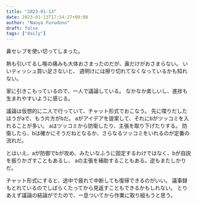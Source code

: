 ```yaml
---
title: "2023-01-13"
date: 2023-01-13T17:54:27+09:00
author: "Naoya Furudono"
draft: false
tags: ["daily"]
---
```


鼻セレブを使い切ってしまった。

熱も引いてるし喉の痛みも大体おさまったのだが、鼻だけがおさまらない。
いいティッシュ買い足さないと、
週明けには擦り切れてなくなっているかも知れない。

家に引きこもっているので、一人で議論している。
なかなか楽しいし、進捗も生まれやすいように感じる。

議論は仮想的に二人で行っていて、チャット形式でおこなう。
先に喋りだしたほうがaで、もう片方がbだ。
aがアイデアを提案して、それにbがツッコミを入れることが多い。
aはツッコミから防衛したり、主張を取り下げたりする。
防衛したら、bは確かにそうだねとなるか、さらなるツッコミをいれるのが定番の流れだ。

とはいえ、aが防御でbが攻め、みたいなふうに固定するわけではなく、bが自説を振りかざすこともあるし、
aの主張を補助することもある。逆もまたしかりだ。

チャット形式にすると、途中で疲れて中断しても復帰できるのがいい。
議事録もとれているのでしばらくたってから見返すこともできるかもしれない。
とりあえず議論の結論がでたので、一息ついてから作業に取り組もうと思う。

